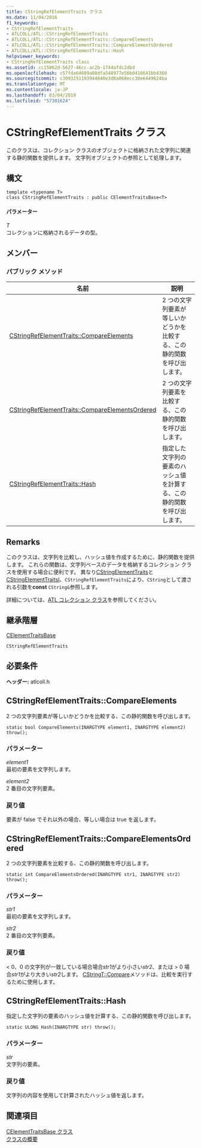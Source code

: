 ```yaml
---
title: CStringRefElementTraits クラス
ms.date: 11/04/2016
f1_keywords:
- CStringRefElementTraits
- ATLCOLL/ATL::CStringRefElementTraits
- ATLCOLL/ATL::CStringRefElementTraits::CompareElements
- ATLCOLL/ATL::CStringRefElementTraits::CompareElementsOrdered
- ATLCOLL/ATL::CStringRefElementTraits::Hash
helpviewer_keywords:
- CStringRefElementTraits class
ms.assetid: cc15062d-5627-46cc-ac2b-1744afdc2dbd
ms.openlocfilehash: c57fda64689a80dfa548977e56b0416641bb4360
ms.sourcegitcommit: c3093251193944840e3d0a068ecc30e6449624ba
ms.translationtype: MT
ms.contentlocale: ja-JP
ms.lasthandoff: 03/04/2019
ms.locfileid: "57301624"
---
```

# <a name="cstringrefelementtraits-class"></a>CStringRefElementTraits クラス

このクラスは、コレクション クラスのオブジェクトに格納された文字列に関連する静的関数を提供します。 文字列オブジェクトの参照として処理します。

## <a name="syntax"></a>構文

```
template <typename T>
class CStringRefElementTraits : public CElementTraitsBase<T>
```

#### <a name="parameters"></a>パラメーター

*T*<br/>
コレクションに格納されるデータの型。

## <a name="members"></a>メンバー

### <a name="public-methods"></a>パブリック メソッド

|名前|説明|
|----------|-----------------|
|[CStringRefElementTraits::CompareElements](#compareelements)|2 つの文字列要素が等しいかどうかを比較する、この静的関数を呼び出します。|
|[CStringRefElementTraits::CompareElementsOrdered](#compareelementsordered)|2 つの文字列要素を比較する、この静的関数を呼び出します。|
|[CStringRefElementTraits::Hash](#hash)|指定した文字列の要素のハッシュ値を計算する、この静的関数を呼び出します。|

## <a name="remarks"></a>Remarks

このクラスは、文字列を比較し、ハッシュ値を作成するために、静的関数を提供します。 これらの関数は、文字列ベースのデータを格納するコレクション クラスを使用する場合に便利です。 異なり[CStringElementTraits](../../atl/reference/cstringelementtraits-class.md)と[CStringElementTraitsI](../../atl/reference/cstringelementtraitsi-class.md)、`CStringRefElementTraits`により、`CString`として渡される引数を**const** `CString&`参照します。

詳細については、[ATL コレクション クラス](../../atl/atl-collection-classes.md)を参照してください。

## <a name="inheritance-hierarchy"></a>継承階層

[CElementTraitsBase](../../atl/reference/celementtraitsbase-class.md)

`CStringRefElementTraits`

## <a name="requirements"></a>必要条件

**ヘッダー:** atlcoll.h

##  <a name="compareelements"></a>  CStringRefElementTraits::CompareElements

2 つの文字列要素が等しいかどうかを比較する、この静的関数を呼び出します。

```
static bool CompareElements(INARGTYPE element1, INARGTYPE element2) throw();
```

### <a name="parameters"></a>パラメーター

*element1*<br/>
最初の要素を文字列します。

*element2*<br/>
2 番目の文字列要素。

### <a name="return-value"></a>戻り値

要素が false でそれ以外の場合、等しい場合は true を返します。

##  <a name="compareelementsordered"></a>  CStringRefElementTraits::CompareElementsOrdered

2 つの文字列要素を比較する、この静的関数を呼び出します。

```
static int CompareElementsOrdered(INARGTYPE str1, INARGTYPE str2) throw();
```

### <a name="parameters"></a>パラメーター

*str1*<br/>
最初の要素を文字列します。

*str2*<br/>
2 番目の文字列要素。

### <a name="return-value"></a>戻り値

< 0、0 の文字列が一致している場合場合*str1*がより小さい*str2*、または > 0 場合*str1*がより大きい*str2*します。 [CStringT::Compare](../../atl-mfc-shared/reference/cstringt-class.md#compare)メソッドは、比較を実行するために使用します。

##  <a name="hash"></a>  CStringRefElementTraits::Hash

指定した文字列の要素のハッシュ値を計算する、この静的関数を呼び出します。

```
static ULONG Hash(INARGTYPE str) throw();
```

### <a name="parameters"></a>パラメーター

*str*<br/>
文字列の要素。

### <a name="return-value"></a>戻り値

文字列の内容を使用して計算されたハッシュ値を返します。

## <a name="see-also"></a>関連項目

[CElementTraitsBase クラス](../../atl/reference/celementtraitsbase-class.md)<br/>
[クラスの概要](../../atl/atl-class-overview.md)
